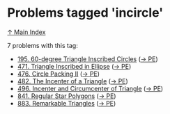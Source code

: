 # Problems tagged 'incircle'

[↑ Main Index](../README.md)

7 problems with this tag:

- [195. $60$-degree Triangle Inscribed Circles](../problems/195.md) ([→ PE](https://projecteuler.net/problem=195))
- [471. Triangle Inscribed in Ellipse](../problems/471.md) ([→ PE](https://projecteuler.net/problem=471))
- [476. Circle Packing II](../problems/476.md) ([→ PE](https://projecteuler.net/problem=476))
- [482. The Incenter of a Triangle](../problems/482.md) ([→ PE](https://projecteuler.net/problem=482))
- [496. Incenter and Circumcenter of Triangle](../problems/496.md) ([→ PE](https://projecteuler.net/problem=496))
- [841. Regular Star Polygons](../problems/841.md) ([→ PE](https://projecteuler.net/problem=841))
- [883. Remarkable Triangles](../problems/883.md) ([→ PE](https://projecteuler.net/problem=883))
